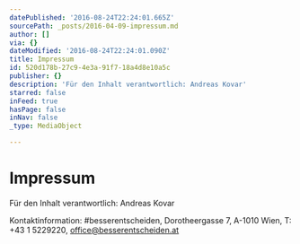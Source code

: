 ```yaml
---
datePublished: '2016-08-24T22:24:01.665Z'
sourcePath: _posts/2016-04-09-impressum.md
author: []
via: {}
dateModified: '2016-08-24T22:24:01.090Z'
title: Impressum
id: 520d178b-27c9-4e3a-91f7-18a4d8e10a5c
publisher: {}
description: 'Für den Inhalt verantwortlich: Andreas Kovar'
starred: false
inFeed: true
hasPage: false
inNav: false
_type: MediaObject

---
```

# Impressum

Für den Inhalt verantwortlich: Andreas Kovar

Kontaktinformation: \#besserentscheiden, Dorotheergasse 7, A-1010 Wien, T: +43 1 5229220, office@besserentscheiden.at